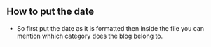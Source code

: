 ## How to put the date
 * So first put the date as it is formatted then inside the file you can mention whhich category does the blog belong to.
